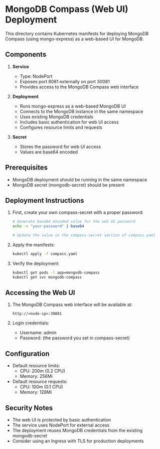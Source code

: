 # MongoDB Compass (Web UI) Deployment

This directory contains Kubernetes manifests for deploying MongoDB Compass (using mongo-express) as a web-based UI for MongoDB.

## Components

1. **Service**
   - Type: NodePort
   - Exposes port 8081 externally on port 30081
   - Provides access to the MongoDB Compass web interface

2. **Deployment**
   - Runs mongo-express as a web-based MongoDB UI
   - Connects to the MongoDB instance in the same namespace
   - Uses existing MongoDB credentials
   - Includes basic authentication for web UI access
   - Configures resource limits and requests

3. **Secret**
   - Stores the password for web UI access
   - Values are base64 encoded

## Prerequisites

- MongoDB deployment should be running in the same namespace
- MongoDB secret (mongodb-secret) should be present

## Deployment Instructions

1. First, create your own compass-secret with a proper password:
   ```bash
   # Generate base64 encoded value for the web UI password
   echo -n "your-password" | base64
   
   # Update the value in the compass-secret section of compass.yaml
   ```

2. Apply the manifests:
   ```bash
   kubectl apply -f compass.yaml
   ```

3. Verify the deployment:
   ```bash
   kubectl get pods -l app=mongodb-compass
   kubectl get svc mongodb-compass
   ```

## Accessing the Web UI

1. The MongoDB Compass web interface will be available at:
   ```
   http://<node-ip>:30081
   ```

2. Login credentials:
   - Username: admin
   - Password: (the password you set in compass-secret)

## Configuration

- Default resource limits:
  - CPU: 200m (0.2 CPU)
  - Memory: 256Mi
- Default resource requests:
  - CPU: 100m (0.1 CPU)
  - Memory: 128Mi

## Security Notes

- The web UI is protected by basic authentication
- The service uses NodePort for external access
- The deployment reuses MongoDB credentials from the existing mongodb-secret
- Consider using an Ingress with TLS for production deployments 